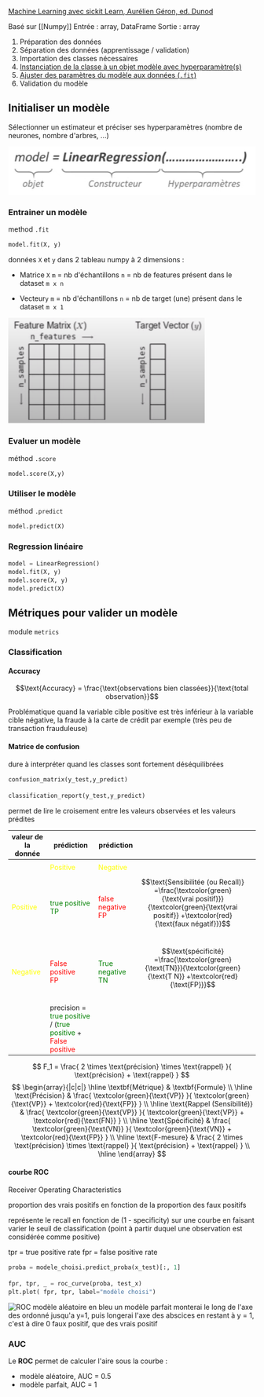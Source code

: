 [Machine Learning avec sickit Learn, Aurélien Géron, ed. Dunod](https://github.com/ageron/handson-ml2)

Basé sur [[Numpy]]
Entrée : array, DataFrame
Sortie : array

1. Préparation des données
2. Séparation des données (apprentissage / validation)
3. Importation des classes nécessaires
4. [Instanciation de la classe à un objet modèle avec hyperparamètre(s)](#initialiser_un_modele)
5. [Ajuster des paramètres du modèle aux données (`.fit`)](#entrainer_un_modele)
6. Validation du modèle
## Initialiser un modèle
Sélectionner un estimateur et préciser ses hyperparamètres (nombre de neurones, nombre d'arbres, ...)


![](img/scikit_learn/estimateur.png)

### Entrainer un modèle
method `.fit`

```python
model.fit(X, y)
```

données ``X`` et ``y`` dans 2 tableau numpy à 2 dimensions :

- Matrice `X`       `m` = nb d'échantillons
             `n` = nb de features présent dans le dataset `m x n`
             
- Vecteur`y`        `m` = nb d'échantillons
             `n` = nb de target  (une) présent dans le dataset `m x 1`
    
![np.arrays](img/scikit_learn/np.arrays.png)

### Evaluer un modèle
méthod `.score`
```python
model.score(X,y)
```

### Utiliser le modèle
méthod `.predict`
```python
model.predict(X)
```

### Regression linéaire

```python
model = LinearRegression()
model.fit(X, y)
model.score(X, y)
model.predict(X)
```

## Métriques pour valider un modèle

module `metrics`

### Classification

#### Accuracy
$$\text{Accuracy} = \frac{\text{observations bien classées}}{\text{total observation}}$$

Problématique quand la variable cible positive est très inférieur à la variable cible négative, la fraude à la carte de crédit par exemple (très peu de transaction frauduleuse)


#### Matrice de confusion

dure à interpréter quand les classes sont fortement déséquilibrées

```python
confusion_matrix(y_test,y_predict)

classification_report(y_test,y_predict)
```

 permet de lire le croisement entre les valeurs observées et les valeurs prédites

| valeur de la donnée             | prédiction                                                                                                                                              | prédiction                                |                                                                                                                                                                      |     |
| ------------------------------- | ------------------------------------------------------------------------------------------------------------------------------------------------------- | ----------------------------------------- | -------------------------------------------------------------------------------------------------------------------------------------------------------------------- | --- |
|                                 |                                                                                                                                                         |                                           |                                                                                                                                                                      |     |
|                                 | <font color = "yellow">Positive                                                                                                                         | <font color = "yellow">Negative           |                                                                                                                                                                      |     |
| <font color = "yellow">Positive | <font color = "green">true positive<br>TP                                                                                                               | <font color = "red">false negative<br>FP  | $$\text{Sensibilitée (ou Recall)} =\frac{\textcolor{green}{\text{vrai positif}}}{\textcolor{green}{\text{vrai positif}} +\textcolor{red}{\text{faux négatif}}}$$<br> |     |
| <font color = "yellow">Negative | <font color = "red">False positive<br>FP                                                                                                                | <font color = "green">True negative<br>TN | $$\text{spécificité} =\frac{\textcolor{green}{\text{TN}}}{\textcolor{green}{\text{T N}} +\textcolor{red}{\text{FP}}}$$<br>                                           |     |
|                                 | precision =<br><font color = "green">true positive</font> / (<font color = "green">true positive</font> + <font color = "red">False positive</font><br> |                                           |                                                                                                                                                                      |     |

$$
F_1 =
\frac{
  2 \times \text{précision} \times \text{rappel}
}{
  \text{précision} + \text{rappel}
}
$$
$$
\begin{array}{|c|c|}
\hline
\textbf{Métrique} & \textbf{Formule} \\
\hline
\text{Précision} &
\frac{
  \textcolor{green}{\text{VP}}
}{
  \textcolor{green}{\text{VP}} + \textcolor{red}{\text{FP}}
} \\
\hline
\text{Rappel (Sensibilité)} &
\frac{
  \textcolor{green}{\text{VP}}
}{
  \textcolor{green}{\text{VP}} + \textcolor{red}{\text{FN}}
} \\
\hline
\text{Spécificité} &
\frac{
  \textcolor{green}{\text{VN}}
}{
  \textcolor{green}{\text{VN}} + \textcolor{red}{\text{FP}}
} \\
\hline
\text{F-mesure} &
\frac{
  2 \times \text{précision} \times \text{rappel}
}{
  \text{précision} + \text{rappel}
} \\
\hline
\end{array}
$$

#### courbe ROC

Receiver Operating Characteristics

proportion des vrais positifs en fonction de la proportion des faux positifs

représente le recall en fonction de (1 - specificity) sur une courbe en faisant varier le seuil de classification (point à partir duquel une observation est considérée comme positive)

tpr = true positive rate
fpr = false positive rate

```python
proba = modele_choisi.predict_proba(x_test)[:, 1]

fpr, tpr, _ = roc_curve(proba, test_x)
plt.plot( fpr, tpr, label="modèle choisi")
```


![ROC](img/machine_learning/ROC_comments.png)
modèle aléatoire en bleu
un modèle parfait monterai le long de l'axe des ordonné jusqu'a y=1, puis longerai l'axe des abscices en restant à y = 1, c'est à dire 0 faux positif, que des vrais positif
### AUC

Le **ROC** permet de calculer l'aire sous la courbe :
- modèle aléatoire, AUC = 0.5
- modèle parfait, AUC = 1





